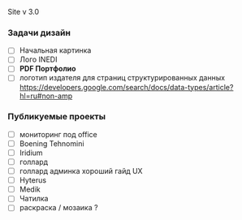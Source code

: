 ﻿
Site v 3.0


### Задачи дизайн
- [ ] Начальная картинка
- [ ] Лого INEDI
- [ ] **PDF Портфолио**
- [ ] логотип издателя для страниц структурированных данных
https://developers.google.com/search/docs/data-types/article?hl=ru#non-amp

### Публикуемые проекты
- [ ] мониторинг под office
- [ ] Boening Tehnomini
- [ ] Iridium
- [ ] голлард  
- [ ] голлард админка хороший гайд UX
- [ ] Hyterus
- [ ] Medik
- [ ] Чатилка
- [ ] раскраска / мозаика ?
